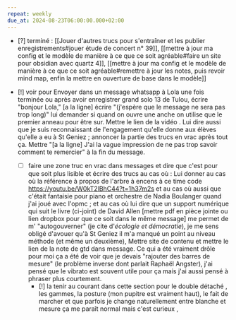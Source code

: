```yaml
---
repeat: weekly
due_at: 2024-08-23T06:00:00.000+02:00
---
```

- [?] terminé  : [[Jouer d'autres trucs pour s'entraîner et les publier enregistrements#jouer étude de concert n° 39]], [[mettre à jour ma config et le modèle de manière à ce que ce soit agréable#faire un site pour obsidian avec quartz 4]], [[mettre à jour ma config et le modèle de manière à ce que ce soit agréable#remettre à jour les notes, puis revoir mind map, enfin la mettre en ouverture de base dans le modèle]]

- [!] voir pour Envoyer dans un message whatsapp à Lola une fois terminée ou après avoir enregistrer grand solo 13 de Tulou, écrire "bonjour Lola," [a la ligne] écrire "(j'espère que le message ne sera pas trop long)" lui demander si quand on ouvre une anche on utilise que le premier anneau pour être sur. Mettre le lien de la vidéo .  Lui dire aussi que je suis reconnaissant de l'engagement qu'elle donne aux élèves qu'elle a eu à St Geniez ; annoncer la partie des trucs en vrac après tout ça. Mettre "[a la ligne] J'ai la vague impression de ne pas trop savoir comment te remercier" à la fin du message.
	- [ ] faire une zone truc en vrac dans messages et dire que c'est pour que soit plus lisible et écrire des trucs au cas où : Lui donner au cas où la référence à propos de l'arbre à encens à ce time code https://youtu.be/W0kT2lBhC44?t=1h37m2s et au cas où aussi que c'était fantaisie pour piano et orchestre de Nadia Boulanger quand j'ai joué avec l'opmc ; et au cas où lui dire que un support numérique qui suit le livre (ci-joint) de David Allen [mettre pdf en pièce jointe ou lien dropbox pour que ce soit dans le même message] me permet de m' "autogouverner" (je cite d'*écologie et démocratie*), je me sens obligé d'avouer qu'à St Geniez il m'a manqué un point au niveau méthode (et même un deuxième), Mettre site de contenu et mettre le lien de la note de gtd dans message. Ce qui a été vraiment drôle pour moi ça a été de voir que je devais "rajouter des barres de mesure" (le problème inverse dont parlait Raphaël Angster), j'ai pensé que le vibrato est souvent utile pour ça mais j'ai aussi pensé à phraser plus courtement. 
		- [!] la tenir au courant dans cette section pour le double détaché , les gammes, la posture (mon pupitre est vraiment haut), le fait de marcher et que parfois je change naturellement entre blanche et mesure ça me paraît normal mais c'est curieux , 